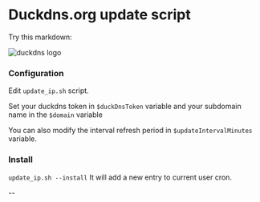 # Duckdns.org update script


Try this markdown:

![duckdns logo](https://brands.home-assistant.io/_/duckdns/logo.png)


### Configuration
Edit `update_ip.sh` script.

Set your duckdns token in `$duckDnsToken` variable and your subdomain name in the `$domain` variable

You can also modify the interval refresh period in `$updateIntervalMinutes` variable. 

### Install

```update_ip.sh --install```
It will add a new entry to current user cron.



-- 

